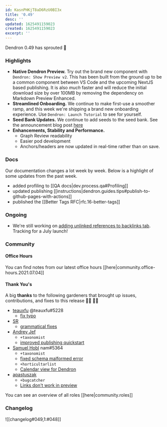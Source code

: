 ```yaml
---
id: KasnPHKjT8aD6RzU0BI3x
title: '0.49'
desc: ''
updated: 1625491159023
created: 1625491159023
excerpt: ''
---
```


Dendron 0.49 has sprouted 🌱

### Highlights

-   **Native Dendron Preview.** Try out the brand new component with `Dendron: Show Preview v2`. This has been built from the ground up to be a common component between VS Code and the upcoming NextJS based publishing. It is also _much_ faster and will reduce the initial download size by over 100MB by removing the dependency on Markdown Preview Enhanced.
-   **Streamlined Onboarding.** We continue to make first-use a smoother ramp, and this week we're shipping a brand new onboarding experience. Use `Dendron: Launch Tutorial` to see for yourself.
-   **Seed Bank Updates.** We continue to add seeds to the seed bank. See the announcement blog post [here](https://blog.dendron.so/notes/qTeL51LFD0Y8uC9ect7QV.html)
-   **Enhancements, Stability and Performance.**
    -   Graph Review readability
    -   Easier pod development
    -   Anchors/headers are now updated in real-time rather than on save.

### Docs

Our documentation changes a lot week by week. Below is a highlight of some updates from the past week.

- added profiling to [[QA docs|dev.process.qa#Profiling]]
- updated publishing [[instructions|dendron.guides.tips#publish-to-github-pages-with-actions]]
- published the [[Better Tags RFC|rfc.16-better-tags]]

### Ongoing

-   We're still working on [adding unlinked references to backlinks tab](https://github.com/dendronhq/dendron/issues/219). Tracking for a July launch! 

### Community

#### Office Hours

You can find notes from our latest office hours [[here|community.office-hours.2021.07.04]]

#### Thank You's

A big **thanks** to the following gardeners that brought up issues, contributions, and fixes to this release :man_farmer: :woman_farmer:

- [teauxfu](https://github.com/teauxfu) @teauxfu#5228 
  - [fix typo](https://github.com/dendronhq/dendron-site/pull/130)
- [SR](https://github.com/SR--)
  - [grammatical fixes](https://github.com/dendronhq/dendron-site/pull/132) 
- [Andrey Jef](https://github.com/andrey-jef) 
  - `+taxonomist`
  - [improved publishing quickstart](https://github.com/dendronhq/dendron-site/pull/134)
- [Samuel Hobl](https://github.com/namjul) nam#5364
  - `+taxonomist`
  - [fixed schema malformed error](https://github.com/dendronhq/dendron-site/pull/128)
  - `+horticultarlist`
  - [Calendar view for Dendron](https://github.com/dendronhq/dendron/pull/913)
- [apastuszak](https://github.com/apastuszak)
  - `+bugcatcher`
  - [Links don't work in preview](https://github.com/dendronhq/dendron/issues/891)

You can see an overview of all roles [[here|community.roles]]

### Changelog

![[changelog#049,1:#048]]
